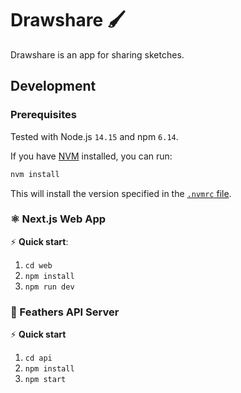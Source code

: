 # Drawshare 🖌

Drawshare is an app for sharing sketches.

## Development

### Prerequisites

Tested with Node.js `14.15` and npm `6.14`.

If you have [NVM](https://github.com/nvm-sh/nvm/blob/master/README.md) installed, you can run:

```sh
nvm install
```

This will install the version specified in the [`.nvmrc` file](./.nvmrc).

### ⚛️ Next.js Web App

⚡️ **Quick start**:

1. `cd web`
2. `npm install`
3. `npm run dev`

### 🦢 Feathers API Server

⚡️ **Quick start**

1. `cd api`
2. `npm install`
3. `npm start`
